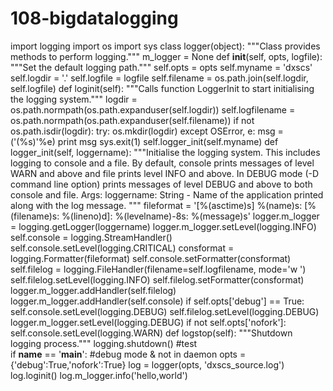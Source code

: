 # 108-bigdatalogging

import logging
import os
import sys
class logger(object):
  """Class provides methods to perform logging."""
  m_logger = None
  def __init__(self, opts, logfile):
    """Set the default logging path."""
    self.opts = opts
    self.myname = 'dxscs'
    self.logdir = '.'
    self.logfile = logfile
    self.filename = os.path.join(self.logdir, self.logfile)
  def loginit(self):
    """Calls function LoggerInit to start initialising the logging system."""
    logdir = os.path.normpath(os.path.expanduser(self.logdir))
    self.logfilename = os.path.normpath(os.path.expanduser(self.filename))
    if not os.path.isdir(logdir):
      try:
        os.mkdir(logdir)
      except OSError, e:
        msg = ('(%s)'%e)
        print msg
        sys.exit(1)
    self.logger_init(self.myname)
  def logger_init(self, loggername):
    """Initialise the logging system.
    This includes logging to console and a file. By default, console prints
    messages of level WARN and above and file prints level INFO and above.
    In DEBUG mode (-D command line option) prints messages of level DEBUG
    and above to both console and file.
    Args:
     loggername: String - Name of the application printed along with the log
     message.
    """
    fileformat = '[%(asctime)s] %(name)s: [%(filename)s: %(lineno)d]: %(levelname)-8s: %(message)s'
    logger.m_logger = logging.getLogger(loggername)
    logger.m_logger.setLevel(logging.INFO)
    self.console = logging.StreamHandler()
    self.console.setLevel(logging.CRITICAL)
    consformat = logging.Formatter(fileformat)
    self.console.setFormatter(consformat)
    self.filelog = logging.FileHandler(filename=self.logfilename, mode='w ')
    self.filelog.setLevel(logging.INFO)
    self.filelog.setFormatter(consformat)
    logger.m_logger.addHandler(self.filelog)
    logger.m_logger.addHandler(self.console)
    if self.opts['debug'] == True:
      self.console.setLevel(logging.DEBUG)
      self.filelog.setLevel(logging.DEBUG)
      logger.m_logger.setLevel(logging.DEBUG)
    if not self.opts['nofork']:
      self.console.setLevel(logging.WARN)
  def logstop(self):
    """Shutdown logging process."""
    logging.shutdown()
#test    
if __name__ == '__main__':
  #debug mode & not in daemon
  opts = {'debug':True,'nofork':True}
  log = logger(opts, 'dxscs_source.log')
  log.loginit()
  log.m_logger.info('hello,world')

